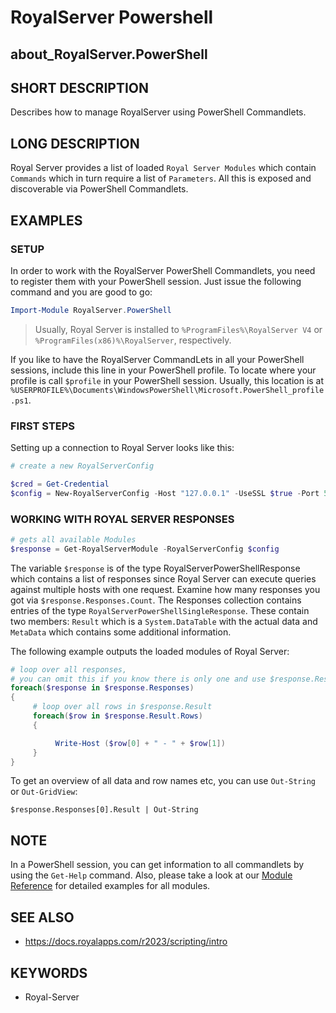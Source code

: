 # RoyalServer Powershell

## about_RoyalServer.PowerShell

## SHORT DESCRIPTION

Describes how to manage RoyalServer using PowerShell Commandlets.

## LONG DESCRIPTION

Royal Server provides a list of loaded `Royal Server Modules` which contain `Commands` which in turn require a list of `Parameters`. All this is exposed and discoverable via PowerShell Commandlets.

## EXAMPLES

### SETUP

In order to work with the RoyalServer PowerShell Commandlets, you need to register them with your PowerShell session. Just issue the following command and you are good to go:

```powershell
Import-Module RoyalServer.PowerShell
```

> Usually, Royal Server is installed to `%ProgramFiles%\RoyalServer V4` or `%ProgramFiles(x86)%\RoyalServer`, respectively.

If you like to have the RoyalServer CommandLets in all your PowerShell sessions, include this line in your PowerShell profile. To locate where your profile is call `$profile` in your PowerShell session.
Usually, this location is at `%USERPROFILE%\Documents\WindowsPowerShell\Microsoft.PowerShell_profile.ps1`.

### FIRST STEPS

Setting up a connection to Royal Server looks like this:

```powershell
# create a new RoyalServerConfig

$cred = Get-Credential
$config = New-RoyalServerConfig -Host "127.0.0.1" -UseSSL $true -Port 54899 -Credential $cred
```

### WORKING WITH ROYAL SERVER RESPONSES

```powershell
# gets all available Modules
$response = Get-RoyalServerModule -RoyalServerConfig $config
```

The variable `$response` is of the type RoyalServerPowerShellResponse which contains a list of responses since Royal Server can execute queries against multiple hosts with one request. Examine how many responses you got via `$response.Responses.Count`. The Responses collection contains entries of the type `RoyalServerPowerShellSingleResponse`. These contain two members: `Result` which is a `System.DataTable` with the actual data and `MetaData` which contains some additional information.

The following example outputs the loaded modules of Royal Server:

```powershell
# loop over all responses,
# you can omit this if you know there is only one and use $response.Responses[0]
foreach($response in $response.Responses)
{
     # loop over all rows in $response.Result
     foreach($row in $response.Result.Rows)
     {

          Write-Host ($row[0] + " - " + $row[1])
     }
}
```

To get an overview of all data and row names etc, you can use `Out-String` or `Out-GridView`:

```
$response.Responses[0].Result | Out-String
```

## NOTE

In a PowerShell session, you can get information to all commandlets by using the `Get-Help` command.
Also, please take a look at our [Module Reference](xref:royalserver_scripting_module-reference) for detailed examples for all modules.

## SEE ALSO

- https://docs.royalapps.com/r2023/scripting/intro

## KEYWORDS

- Royal-Server
